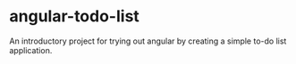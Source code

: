 # angular-todo-list
An introductory project for trying out angular by creating a simple to-do list application.
